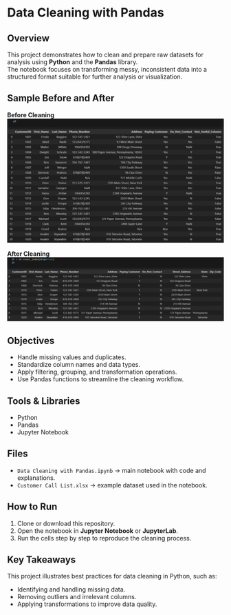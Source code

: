 # Data Cleaning with Pandas

## Overview
This project demonstrates how to clean and prepare raw datasets for analysis using **Python** and the **Pandas** library.  
The notebook focuses on transforming messy, inconsistent data into a structured format suitable for further analysis or visualization.

## Sample Before and After

**Before Cleaning**
![Before](assets/before.png)

**After Cleaning**
![After](assets/after.png)


## Objectives
- Handle missing values and duplicates.
- Standardize column names and data types.
- Apply filtering, grouping, and transformation operations.
- Use Pandas functions to streamline the cleaning workflow.

## Tools & Libraries
- Python
- Pandas
- Jupyter Notebook

## Files
- `Data Cleaning with Pandas.ipynb` → main notebook with code and explanations.
- `Customer Call List.xlsx` → example dataset used in the notebook.

## How to Run
1. Clone or download this repository.  
2. Open the notebook in **Jupyter Notebook** or **JupyterLab**.  
3. Run the cells step by step to reproduce the cleaning process.  

## Key Takeaways
This project illustrates best practices for data cleaning in Python, such as:
- Identifying and handling missing data.
- Removing outliers and irrelevant columns.
- Applying transformations to improve data quality.
